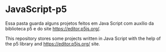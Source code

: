 # JavaScript-p5
  Essa pasta guarda alguns projetos feitos em Java Script com auxílio da biblioteca p5 e do site https://editor.p5js.org/.
  
  This repository stores some projects written in Java Script with the help of the p5 library and https://editor.p5js.org/ site.
